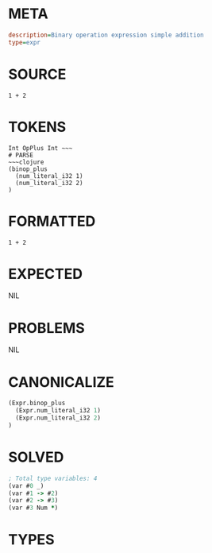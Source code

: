 # META
~~~ini
description=Binary operation expression simple addition
type=expr
~~~
# SOURCE
~~~roc
1 + 2
~~~
# TOKENS
~~~text
Int OpPlus Int ~~~
# PARSE
~~~clojure
(binop_plus
  (num_literal_i32 1)
  (num_literal_i32 2)
)
~~~
# FORMATTED
~~~roc
1 + 2
~~~
# EXPECTED
NIL
# PROBLEMS
NIL
# CANONICALIZE
~~~clojure
(Expr.binop_plus
  (Expr.num_literal_i32 1)
  (Expr.num_literal_i32 2)
)
~~~
# SOLVED
~~~clojure
; Total type variables: 4
(var #0 _)
(var #1 -> #2)
(var #2 -> #3)
(var #3 Num *)
~~~
# TYPES
~~~roc
~~~
